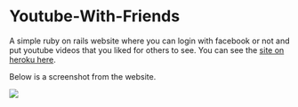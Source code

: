 Youtube-With-Friends
====================

A simple ruby on rails website where you can login with facebook or not and put youtube videos that you liked for others to see. You can see the [site on heroku here][].

Below is a screenshot from the website.

[![](http://i48.tinypic.com/vpdesj.png)](http://youtubewithfriends.herokuapp.com/)

[site on heroku here]: http://youtubewithfriends.herokuapp.com/
